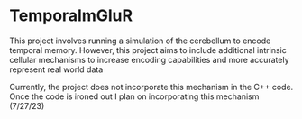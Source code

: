 # TemporalmGluR
This project involves running a simulation of the cerebellum to encode temporal memory. However, this project aims to include additional intrinsic cellular mechanisms to increase encoding capabilities and more accurately represent real world data

Currently, the project does not incorporate this mechanism in the C++ code.
Once the code is ironed out I plan on incorporating this mechanism (7/27/23)
